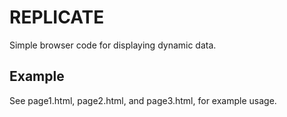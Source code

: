 # REPLICATE

Simple browser code for displaying dynamic data.


## Example

See page1.html, page2.html, and page3.html, for example usage.



